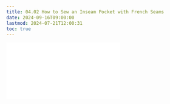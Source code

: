 ```yaml
---
title: 04.02 How to Sew an Inseam Pocket with French Seams
date: 2024-09-16T09:00:00
lastmod: 2024-07-21T12:00:31
toc: true
---
```


![Link to included file content](../../../../sewing/sew-inseam-pockets-with-french-seams.md)
